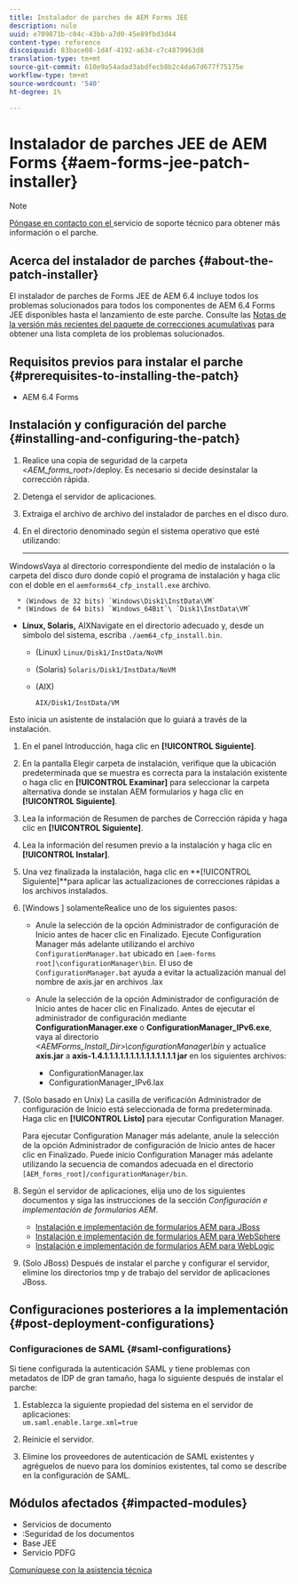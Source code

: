 ```yaml
---
title: Instalador de parches de AEM Forms JEE
description: nulo
uuid: e709871b-c04c-43bb-a7d0-45e89fbd3d44
content-type: reference
discoiquuid: 83bace08-1d4f-4192-a634-c7c4879963d8
translation-type: tm+mt
source-git-commit: 610e9a54adad3abdfecb8b2c4da67d677f75175e
workflow-type: tm+mt
source-wordcount: '540'
ht-degree: 1%

---
```



# Instalador de parches JEE de AEM Forms {#aem-forms-jee-patch-installer}

>[!NOTE]
>
>[Póngase en contacto con el ](https://www.adobe.com/account/sign-in.supportportal.html) servicio de soporte técnico para obtener más información o el parche.

## Acerca del instalador de parches {#about-the-patch-installer}

El instalador de parches de Forms JEE de AEM 6.4 incluye todos los problemas solucionados para todos los componentes de AEM 6.4 Forms JEE disponibles hasta el lanzamiento de este parche. Consulte las [Notas de la versión más recientes del paquete de correcciones acumulativas](cfp-release-notes.md) para obtener una lista completa de los problemas solucionados.

## Requisitos previos para instalar el parche {#prerequisites-to-installing-the-patch}

* AEM 6.4 Forms

## Instalación y configuración del parche {#installing-and-configuring-the-patch}

1. Realice una copia de seguridad de la carpeta &lt;*AEM_forms_root*>/deploy. Es necesario si decide desinstalar la corrección rápida.
1. Detenga el servidor de aplicaciones.
1. Extraiga el archivo de archivo del instalador de parches en el disco duro.
1. En el directorio denominado según el sistema operativo que esté utilizando:

   * ****
WindowsVaya al directorio correspondiente del medio de instalación o la carpeta del disco duro donde copió el programa de instalación y haga clic con el doble en el 
`aemforms64_cfp_install.exe` archivo.

      * (Windows de 32 bits) `Windows\Disk1\InstData\VM`
      * (Windows de 64 bits) `Windows_64Bit`\ `Disk1\InstData\VM`
   * **Linux, Solaris,**
AIXNavigate en el directorio adecuado y, desde un símbolo del sistema, escriba 
`./aem64_cfp_install.bin`.

      * (Linux) `Linux/Disk1/InstData/NoVM`
      * (Solaris) `Solaris/Disk1/InstData/NoVM`
      * (AIX)

         ```
         AIX/Disk1/InstData/VM
         ```
   Esto inicia un asistente de instalación que lo guiará a través de la instalación.

1. En el panel Introducción, haga clic en **[!UICONTROL Siguiente]**.
1. En la pantalla Elegir carpeta de instalación, verifique que la ubicación predeterminada que se muestra es correcta para la instalación existente o haga clic en **[!UICONTROL Examinar]** para seleccionar la carpeta alternativa donde se instalan AEM formularios y haga clic en **[!UICONTROL Siguiente]**.

1. Lea la información de Resumen de parches de Corrección rápida y haga clic en **[!UICONTROL Siguiente]**.
1. Lea la información del resumen previo a la instalación y haga clic en **[!UICONTROL Instalar]**.
1. Una vez finalizada la instalación, haga clic en **[!UICONTROL Siguiente]**para aplicar las actualizaciones de correcciones rápidas a los archivos instalados.
1. [Windows ] solamenteRealice uno de los siguientes pasos:

   * Anule la selección de la opción Administrador de configuración de Inicio antes de hacer clic en Finalizado. Ejecute Configuration Manager más adelante utilizando el archivo `ConfigurationManager.bat` ubicado en `[aem-forms root]\configurationManager\bin`. El uso de `ConfigurationManager.bat` ayuda a evitar la actualización manual del nombre de axis.jar en archivos .lax
   * Anule la selección de la opción Administrador de configuración de Inicio antes de hacer clic en Finalizado. Antes de ejecutar el administrador de configuración mediante **ConfigurationManager.exe** o **ConfigurationManager_IPv6.exe**, vaya al directorio *&lt;AEMForms_Install_Dir>\configurationManager\bin* y actualice **axis.jar** a **axis-1.4.1.1.1.1.1.1.1.1.1.1.1.1.1.1 jar** en los siguientes archivos:

      * ConfigurationManager.lax
      * ConfigurationManager_IPv6.lax

1. (Solo basado en Unix) La casilla de verificación Administrador de configuración de Inicio está seleccionada de forma predeterminada. Haga clic en **[!UICONTROL Listo]** para ejecutar Configuration Manager.

   Para ejecutar Configuration Manager más adelante, anule la selección de la opción Administrador de configuración de Inicio antes de hacer clic en Finalizado. Puede inicio Configuration Manager más adelante utilizando la secuencia de comandos adecuada en el directorio `[AEM_forms_root]/configurationManager/bin`.

1. Según el servidor de aplicaciones, elija uno de los siguientes documentos y siga las instrucciones de la sección *Configuración e implementación de formularios AEM*.

   * [Instalación e implementación de formularios AEM para JBoss](http://www.adobe.com/go/learn_aemforms_installJBoss_64)
   * [Instalación e implementación de formularios AEM para WebSphere](http://www.adobe.com/go/learn_aemforms_installWebSphere_64)
   * [Instalación e implementación de formularios AEM para WebLogic](http://www.adobe.com/go/learn_aemforms_installWebLogic_64)

1. (Solo JBoss) Después de instalar el parche y configurar el servidor, elimine los directorios tmp y de trabajo del servidor de aplicaciones JBoss.

## Configuraciones posteriores a la implementación {#post-deployment-configurations}

### Configuraciones de SAML {#saml-configurations}

Si tiene configurada la autenticación SAML y tiene problemas con metadatos de IDP de gran tamaño, haga lo siguiente después de instalar el parche:

1. Establezca la siguiente propiedad del sistema en el servidor de aplicaciones:\
   `um.saml.enable.large.xml=true`

1. Reinicie el servidor.
1. Elimine los proveedores de autenticación de SAML existentes y agréguelos de nuevo para los dominios existentes, tal como se describe en la configuración de SAML.

## Módulos afectados {#impacted-modules}

* Servicios de documento
* :Seguridad de los documentos
* Base JEE
* Servicio PDFG

[Comuníquese con la asistencia técnica](https://www.adobe.com/account/sign-in.supportportal.html)

